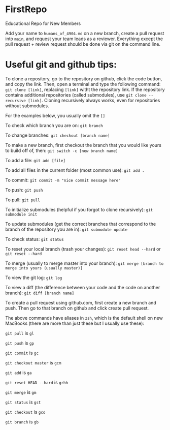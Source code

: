 # FirstRepo
Educational Repo for New Members

Add your name to `humans_of_4904.md` on a new branch, create a pull request into `main`, and request your team leads as a reviewer. Everything except the pull request + review request should be done via git on the command line.


# Useful git and github tips:

To clone a repository, go to the repository on github, click the code button, and copy the link. Then, open a terminal and type the following command:
```git clone [link]```, replacing `[link]` witht the repository link. If the repository contains additional repositories (called submodules), use ```git clone --recursive [link]```. Cloning recursively always works, even for repositories without submodules.

For the examples below, you usually omit the `[]`


To check which branch you are on:
```git branch```


To change branches:
```git checkout [branch name]```


To make a new branch, first checkout the branch that you would like yours to build off of, then:
```git switch -c [new branch name]```


To add a file:
```git add [file]```


To add all files in the current folder (most common use):
```git add .```


To commit:
```git commit -m "nice commit message here"```


To push:
```git push```


To pull:
```git pull```


To initialize submodules (helpful if you forgot to clone recursively):
```git submodule init```


To update submodules (get the correct branches that correspond to the branch of the repository you are in):
```git submodule update```


To check status:
```git status```


To reset your local branch (trash your changes):
```git reset head --hard``` or ```git reset --hard```


To merge (usually to merge master into your branch):
```git merge [branch to merge into yours (usually master)]```


To view the git log:
```git log```


To view a diff (the difference between your code and the code on another branch):
```git diff [branch name]```


To create a pull request using github.com, first create a new branch and push. Then go to that branch on github and click create pull request.


The above commands have aliases in `zsh`, which is the default shell on new MacBooks (there are more than just these but I usually use these):

```git pull``` is ```gl```

```git push``` is ```gp```

```git commit``` is ```gc```

```git checkout master``` is ```gcm```

```git add``` is ```ga```

```git reset HEAD --hard``` is ```grhh```

```git merge``` is ```gm```

```git status``` is ```gst```

```git checkout``` is ```gco```

```git branch``` is ```gb```
